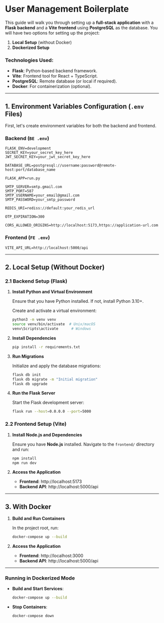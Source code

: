 # User Management Boilerplate

This guide will walk you through setting up a **full-stack application** with a **Flask backend** and a **Vite frontend** using **PostgreSQL** as the database. You will have two options for setting up the project:
1. **Local Setup** (without Docker)
2. **Dockerized Setup**

### Technologies Used:
- **Flask**: Python-based backend framework.
- **Vite**: Frontend tool for React + TypeScript.
- **PostgreSQL**: Remote database (or local if required).
- **Docker**: For containerization (optional).

---

## 1. Environment Variables Configuration (`.env` Files)

First, let's create environment variables for both the backend and frontend.

### Backend (`BE .env`)

```plaintext
FLASK_ENV=development
SECRET_KEY=your_secret_key_here
JWT_SECRET_KEY=your_jwt_secret_key_here

DATABASE_URL=postgresql://username:password@remote-host:port/database_name

FLASK_APP=run.py

SMTP_SERVER=smtp.gmail.com
SMTP_PORT=587
SMTP_USERNAME=your_email@gmail.com
SMTP_PASSWORD=your_smtp_password

REDIS_URI=rediss://default:your_redis_url

OTP_EXPIRATION=300

CORS_ALLOWED_ORIGINS=http://localhost:5173,https://application-url.com
```

### Frontend (`FE .env`)

```plaintext
VITE_API_URL=http://localhost:5000/api
```

---

## 2. Local Setup (Without Docker)

### 2.1 Backend Setup (Flask)

1. **Install Python and Virtual Environment**

   Ensure that you have Python installed. If not, install Python 3.10+.

   Create and activate a virtual environment:

   ```bash
   python3 -m venv venv
   source venv/bin/activate  # Unix/macOS
   venv\Scripts\activate      # Windows
   ```

2. **Install Dependencies**

   ```bash
   pip install -r requirements.txt
   ```

3. **Run Migrations**

   Initialize and apply the database migrations:

   ```bash
   flask db init
   flask db migrate -m "Initial migration"
   flask db upgrade
   ```

4. **Run the Flask Server**

   Start the Flask development server:

   ```bash
   flask run --host=0.0.0.0 --port=5000
   ```

### 2.2 Frontend Setup (Vite)

1. **Install Node.js and Dependencies**

   Ensure you have **Node.js** installed. Navigate to the `frontend/` directory and run:

   ```bash
   npm install
   npm run dev
   ```

3. **Access the Application**

   - **Frontend**: http://localhost:5173
   - **Backend API**: http://localhost:5000/api

---

## 3. With Docker

1. **Build and Run Containers**

   In the project root, run:

   ```bash
   docker-compose up --build
   ```

2. **Access the Application**

   - **Frontend**: http://localhost:3000
   - **Backend API**: http://localhost:5000/api

---

### Running in Dockerized Mode

- **Build and Start Services**:

  ```bash
  docker-compose up --build
  ```

- **Stop Containers**:

  ```bash
  docker-compose down
  ```